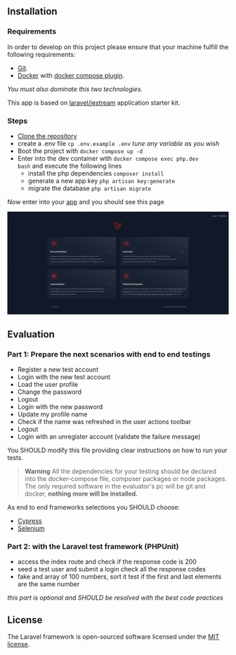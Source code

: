 ## Installation

### Requirements

In order to develop on this project please ensure that your machine fulfill the following requirements:

- [Git](https://laravel.com/docs/routing).
- [Docker](https://laravel.com/docs/container) with [docker compose plugin](https://laravel.com/docs/session).

_You must also dominate this two technologies._

This app is based on [laravel/jestream](https://jetstream.laravel.com/installation.html) application starter kit.

### Steps

- [Clone the repository](https://docs.github.com/en/repositories/creating-and-managing-repositories/cloning-a-repository)
- create a .env file <code>cp .env.example .env</code> _tune any variable as you wish_
- Boot the project with <code>docker compose up -d</code>
- Enter into the dev container with <code>docker compose exec php.dev bash</code> and execute the following lines
    - install the php dependencies <code>composer install</code>
    - generate a new app key <code>php artisan key:generate</code>
    - migrate the database <code>php artisan migrate</code>

Now enter into your [app](http://localhost) and you should see this page

![welcome](resources/markdown/images/jetstream.png)

## Evaluation

### Part 1: Prepare the next scenarios with end to end testings

- Register a new test account
- Login with the new test account
- Load the user profile
- Change the password
- Logout
- Login with the new password
- Update my profile name
- Check if the name was refreshed in the user actions toolbar
- Logout
- Login with an unregister account (validate the failure message)

You SHOULD modify this file providing clear instructions on how to run your tests.

> **Warning**
> All the dependencies for your testing should be declared into the docker-compose file, composer packages or node packages. The only required software in the evaluator's pc will be git and docker, <b>nothing more will be installed.</b>

As end to end frameworks selections you SHOULD choose:
- [Cypress](https://www.cypress.io/)
- [Selenium](https://www.selenium.dev/)

### Part 2: with the Laravel test framework (PHPUnit)
- access the index route and check if the response code is 200
- seed a test user and submit a login check all the response codes
- fake and array of 100 numbers, sort it test if the first and last elements are the same number

_this part is optional and SHOULD be resolved with the best code practices_
## License

The Laravel framework is open-sourced software licensed under the [MIT license](https://opensource.org/licenses/MIT).
